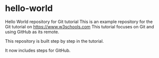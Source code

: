 # hello-world
Hello World repository for Git tutorial
This is an example repository for the Git tutorial on https://www.w3schools.com
This tutorial focuses on Git and using GitHub as its remote.

This repository is built step by step in the tutorial.

It now includes steps for GitHub.
